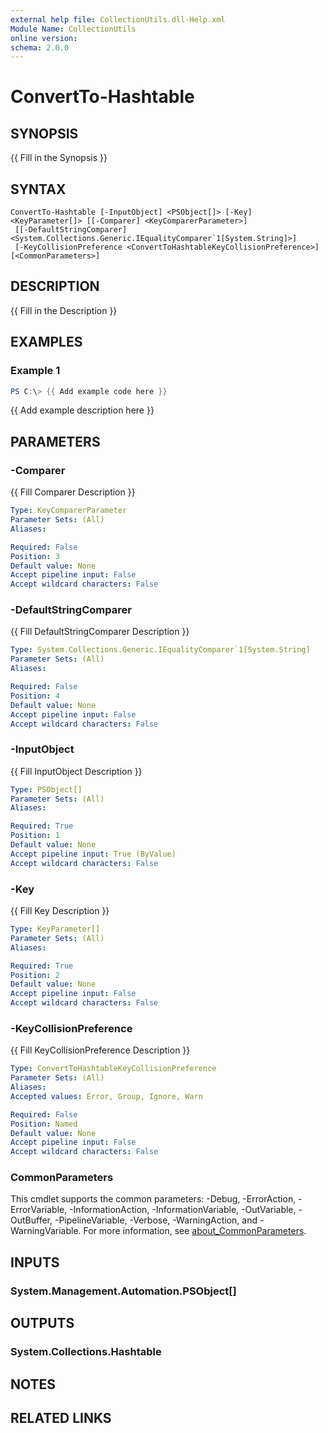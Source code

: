 ```yaml
---
external help file: CollectionUtils.dll-Help.xml
Module Name: CollectionUtils
online version:
schema: 2.0.0
---
```


# ConvertTo-Hashtable

## SYNOPSIS
{{ Fill in the Synopsis }}

## SYNTAX

```
ConvertTo-Hashtable [-InputObject] <PSObject[]> [-Key] <KeyParameter[]> [[-Comparer] <KeyComparerParameter>]
 [[-DefaultStringComparer] <System.Collections.Generic.IEqualityComparer`1[System.String]>]
 [-KeyCollisionPreference <ConvertToHashtableKeyCollisionPreference>] [<CommonParameters>]
```

## DESCRIPTION
{{ Fill in the Description }}

## EXAMPLES

### Example 1
```powershell
PS C:\> {{ Add example code here }}
```

{{ Add example description here }}

## PARAMETERS

### -Comparer
{{ Fill Comparer Description }}

```yaml
Type: KeyComparerParameter
Parameter Sets: (All)
Aliases:

Required: False
Position: 3
Default value: None
Accept pipeline input: False
Accept wildcard characters: False
```

### -DefaultStringComparer
{{ Fill DefaultStringComparer Description }}

```yaml
Type: System.Collections.Generic.IEqualityComparer`1[System.String]
Parameter Sets: (All)
Aliases:

Required: False
Position: 4
Default value: None
Accept pipeline input: False
Accept wildcard characters: False
```

### -InputObject
{{ Fill InputObject Description }}

```yaml
Type: PSObject[]
Parameter Sets: (All)
Aliases:

Required: True
Position: 1
Default value: None
Accept pipeline input: True (ByValue)
Accept wildcard characters: False
```

### -Key
{{ Fill Key Description }}

```yaml
Type: KeyParameter[]
Parameter Sets: (All)
Aliases:

Required: True
Position: 2
Default value: None
Accept pipeline input: False
Accept wildcard characters: False
```

### -KeyCollisionPreference
{{ Fill KeyCollisionPreference Description }}

```yaml
Type: ConvertToHashtableKeyCollisionPreference
Parameter Sets: (All)
Aliases:
Accepted values: Error, Group, Ignore, Warn

Required: False
Position: Named
Default value: None
Accept pipeline input: False
Accept wildcard characters: False
```

### CommonParameters
This cmdlet supports the common parameters: -Debug, -ErrorAction, -ErrorVariable, -InformationAction, -InformationVariable, -OutVariable, -OutBuffer, -PipelineVariable, -Verbose, -WarningAction, and -WarningVariable. For more information, see [about_CommonParameters](http://go.microsoft.com/fwlink/?LinkID=113216).

## INPUTS

### System.Management.Automation.PSObject[]

## OUTPUTS

### System.Collections.Hashtable

## NOTES

## RELATED LINKS
